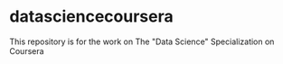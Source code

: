 # datasciencecoursera
This repository is for the work on The "Data Science" Specialization on Coursera
